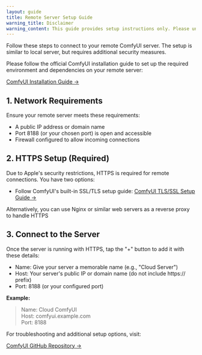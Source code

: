 ```yaml
---
layout: guide
title: Remote Server Setup Guide
warning_title: Disclaimer
warning_content: This guide provides setup instructions only. Please understand all potential risks before proceeding. We are not responsible for any damages or losses that may occur.
---
```


Follow these steps to connect to your remote ComfyUI server. The setup
is similar to local server, but requires additional security measures.

Please follow the official ComfyUI installation guide to set up the
required environment and dependencies on your remote server:

[ComfyUI Installation Guide →](https://github.com/comfyanonymous/ComfyUI#installing)

## 1. Network Requirements

Ensure your remote server meets these requirements:

- A public IP address or domain name
- Port 8188 (or your chosen port) is open and accessible
- Firewall configured to allow incoming connections

## 2. HTTPS Setup (Required)

Due to Apple's security restrictions, HTTPS is required for remote
connections. You have two options:

- Follow ComfyUI's built-in SSL/TLS setup guide:
  [ComfyUI TLS/SSL Setup Guide →](https://github.com/comfyanonymous/ComfyUI?tab=readme-ov-file#how-to-use-tlsssl)

Alternatively, you can use Nginx or similar web servers as a reverse
proxy to handle HTTPS

## 3. Connect to the Server

Once the server is running with HTTPS, tap the "+" button to add it
with these details:

- Name: Give your server a memorable name (e.g., "Cloud Server")
- Host: Your server's public IP or domain name (do not include
  https:// prefix)
- Port: 8188 (or your configured port)

**Example:**

> Name: Cloud ComfyUI  
> Host: comfyui.example.com  
> Port: 8188

For troubleshooting and additional setup options, visit:

[ComfyUI GitHub Repository →](https://github.com/comfyanonymous/ComfyUI)
